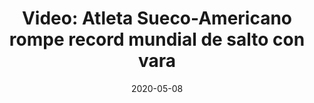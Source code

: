 ---	
permalink: 	Editorial/atleta-rompe-record-mundial-de-salto-con-vara
id:	185
layout: 	regularpost
title: 	"Video: Atleta Sueco-Americano rompe record mundial de salto con vara"
date:	2020-05-08
publish_date: 	8 de Mayo de 2020
categories:	["Deporte"]
tags:	["Salto con Vara", "Records", "Videos"]
preview_sentence:	"Vea como Armand Duplantis marcó un hito en la historia del deporte"
intro_paragraph: 	"l atleta, nacido en 1999, no es otro que el reconocido internacionalmente Armand Duplantis, quien desde temprana edad ha venido rompiendo records en categorías de jóvenes y hoy en día posee el record mundial al saltar por encima de 6.18 metros."
other_paragraphs:	["También conocido como salto con pértiga o salto con garrocha, este deporte debe sus inicios a la necesidad en el pasado de campesinos Holandeses de saltar charcos y lagunas en épocas de lluvia. Hoy en día se realiza con una vara de entre 4 y 5 metros de largo hecha a base de fibra de vidrio y carbono.","Armand viene de una familia de atletas y fue su padre americano Greg Duplantis, quien también figuró entre los grandes de este deporte, el que lo introdujo inicialmente al salto con vara, mientras que su madre, née Hedlund destacaba tanto en atletismo como Volleyball. Así mismo sus hermanos son hoy en día deportistas sobresalientes en este deporte y en béisbal.","Y tu, ¿te atreverías a saltar más de 6 metros con una vara? Comparte abajo tu opinión en los comentarios"]
decorative_letter:	E
blockquote:	"Mondo Duplantis es el único saltador adolescente en el mundo que ha despejado 19 pies, y lo ha hecho dos veces este año"
blockquote_author:	"The New York Times"
youtube:	aeKnFJS8orA
image_file:	image185.jpg
preview_image:	previewimage185.jpg
large_image:	largeimage185.jpg
image_legend:	"Armand Gustav Duplantis (Lafayette, Luisiana; 10 de noviembre de 1999) es un atleta sueco de origen estadounidense especializado en la prueba de salto con pértiga, en la que ostenta la plusmarca mundial de 6.18 m"
---	